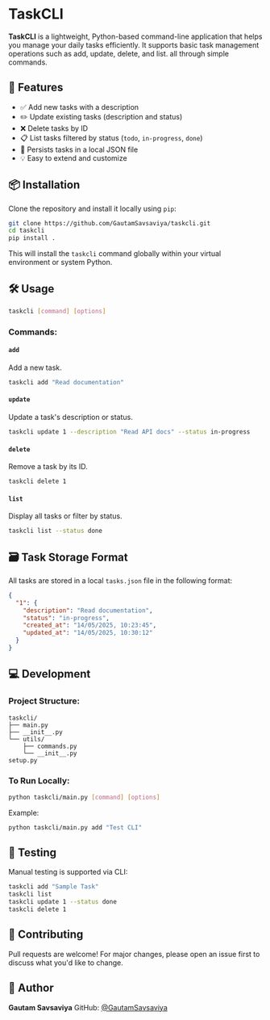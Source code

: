 
# TaskCLI

**TaskCLI** is a lightweight, Python-based command-line application that helps you manage your daily tasks efficiently. It supports basic task management operations such as add, update, delete, and list. all through simple commands.

## 🚀 Features

- ✅ Add new tasks with a description
- ✏️ Update existing tasks (description and status)
- ❌ Delete tasks by ID
- 📋 List tasks filtered by status (`todo`, `in-progress`, `done`)
- 🧠 Persists tasks in a local JSON file
- 💡 Easy to extend and customize


## 📦 Installation

Clone the repository and install it locally using `pip`:

```bash
git clone https://github.com/GautamSavsaviya/taskcli.git
cd taskcli
pip install .
```

This will install the `taskcli` command globally within your virtual environment or system Python.


## 🛠️ Usage

```bash
taskcli [command] [options]
```

### Commands:

#### `add`

Add a new task.

```bash
taskcli add "Read documentation"
```

#### `update`

Update a task's description or status.

```bash
taskcli update 1 --description "Read API docs" --status in-progress
```

#### `delete`

Remove a task by its ID.

```bash
taskcli delete 1
```

#### `list`

Display all tasks or filter by status.

```bash
taskcli list --status done
```


## 🗃️ Task Storage Format

All tasks are stored in a local `tasks.json` file in the following format:

```json
{
  "1": {
    "description": "Read documentation",
    "status": "in-progress",
    "created_at": "14/05/2025, 10:23:45",
    "updated_at": "14/05/2025, 10:30:12"
  }
}
```


## 💻 Development

### Project Structure:

```
taskcli/
├── main.py
├── __init__.py
└── utils/
    ├── commands.py
    └── __init__.py
setup.py
```

### To Run Locally:

```bash
python taskcli/main.py [command] [options]
```

Example:

```bash
python taskcli/main.py add "Test CLI"
```


## 🧪 Testing

Manual testing is supported via CLI:

```bash
taskcli add "Sample Task"
taskcli list
taskcli update 1 --status done
taskcli delete 1
```


## 🙌 Contributing

Pull requests are welcome! For major changes, please open an issue first to discuss what you'd like to change.


## 👤 Author

**Gautam Savsaviya**
GitHub: [@GautamSavsaviya](https://github.com/GautamSavsaviya)

